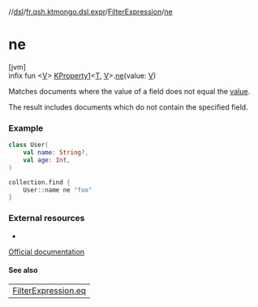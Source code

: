 //[dsl](../../../index.md)/[fr.qsh.ktmongo.dsl.expr](../index.md)/[FilterExpression](index.md)/[ne](ne.md)

# ne

[jvm]\
infix fun &lt;[V](ne.md)&gt; [KProperty1](https://kotlinlang.org/api/latest/jvm/stdlib/kotlin.reflect/-k-property1/index.html)&lt;[T](index.md), [V](ne.md)&gt;.[ne](ne.md)(value: [V](ne.md))

Matches documents where the value of a field does not equal the [value](ne.md).

The result includes documents which do not contain the specified field.

### Example

```kotlin
class User(
    val name: String?,
    val age: Int,
)

collection.find {
    User::name ne "foo"
}
```

### External resources

-
[Official documentation](https://www.mongodb.com/docs/manual/reference/operator/query/ne/)

#### See also

|                              |
|------------------------------|
| [FilterExpression.eq](eq.md) |
